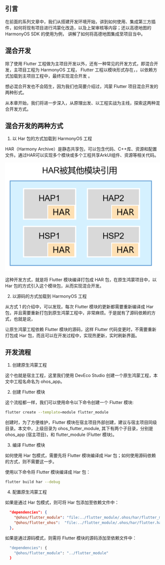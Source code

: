 ## 引言

在前面的系列文章中，我们从搭建开发环境开始，讲到如何使用、集成第三方插件，如何将现有项目进行鸿蒙化改造，以及上架审核等内容；还以高德地图的 HarmonyOS SDK 的使用为例，
讲解了如何将高德地图集成至项目当中。

## 混合开发

除了使用 Flutter 工程做为主项目开发以外，还有一种常见的开发方式，即混合开发，主项目工程为 HarmonyOS 工程， Flutter 工程以模块形式存在，，以依赖方式加载到主项目工程中，最终实现混合开发 。

想必混合开发也不会陌生，因为我们也简要介绍过，鸿蒙 Flutter 项目混合开发的两种形式。

从本章开始，我们将进一步深入，从原理出发、以工程实战为主线，探索这两种混合开发方式。

## 混合开发的两种方式

1. 以 Har 包的方式加载到 HarmonyOS 工程

HAR（Harmony Archive）是静态共享包，可以包含代码、C++库、资源和配置文件。通过HAR可以实现多个模块或多个工程共享ArkUI组件、资源等相关代码。

![alt text](image-19.png)

这种开发方式，就是将 Flutter 模块编译打包成 HAR 包，在原生鸿蒙项目中，以 Har 包的方式引入这个模块包，从而实现混合开发。

2. 以源码的方式加载到 HarmonyOS 工程

从方式 1 的介绍中，可以发现，每次 Flutter 模块的更新都需要重新编译成 Har 包，并且需要重新打包到原生鸿蒙工程中，非常麻烦。于是就有了源码依赖的方式，也就是说，

让原生鸿蒙工程依赖 Flutter 模块的源码，这样 Flutter 代码变更时，不需要重新打包成 Har 包，而且可以在开发过程中，实现热更新，实时刷新界面。


## 开发流程


1. 创建原生鸿蒙工程

这个也就是宿主工程，这里我们使用 DevEco Studio 创建一个原生鸿蒙工程，本文中工程名命名为 ohos_app。

2. 创建 Flutter 模块

这个流程都一样，我们可以使用命令以下命令创建一个 Flutter 模块:

```bash
flutter create --template=module flutter_module
```

创建时，为了方便维护，Flutter 模块在宿主项目外部创建，建议与宿主项目同级目录。本文中，上级目录为 ohos_flutter_module, 其下有两个子目录，分别是 ohos_app (宿主项目)，和 flutter_module (Flutter 模块)。

3. 编译 Flutter 模块

如何使用 Har 包模式，需要先将 Flutter 模块编译成 Har 包；如何使用源码依赖的方式，则不需要这一步。

使用以下命令将 Flutter 模块编译成 Har 包：

```bash
flutter build har --debug
```

4. 配置原生鸿蒙工程

如果是通过 Har 包模式，则可将 Har 包添加至依赖文件中：

```json
  "dependencies": {
    "@ohos/flutter_module": "file:../flutter_module/.ohos/har/flutter_module.har",
    "@ohos/flutter_ohos":  "file:../flutter_module/.ohos/har/flutter.har"
  },
```

如果是通过源码模式，则需将 Flutter 模块的源码添加至依赖文件中：


```bash
  "dependencies": {
    "@ohos/flutter_module": "../flutter_module"
  }
```